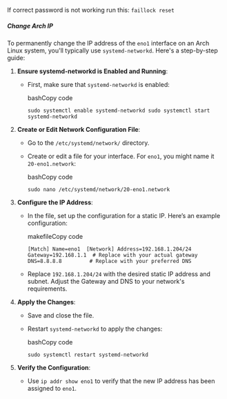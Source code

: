 If correct password is not working run this: `faillock reset`

##### ***Change Arch IP***
To permanently change the IP address of the `eno1` interface on an Arch Linux system, you'll typically use `systemd-networkd`. Here's a step-by-step guide:

1. **Ensure systemd-networkd is Enabled and Running**:
    
    - First, make sure that `systemd-networkd` is enabled:
        
        bashCopy code
        
        `sudo systemctl enable systemd-networkd sudo systemctl start systemd-networkd`
        
2. **Create or Edit Network Configuration File**:
    
    - Go to the `/etc/systemd/network/` directory.
    - Create or edit a file for your interface. For `eno1`, you might name it `20-eno1.network`:
        
        bashCopy code
        
        `sudo nano /etc/systemd/network/20-eno1.network`
        
3. **Configure the IP Address**:
    
    - In the file, set up the configuration for a static IP. Here’s an example configuration:
        
        makefileCopy code
        
        `[Match] Name=eno1  [Network] Address=192.168.1.204/24 Gateway=192.168.1.1  # Replace with your actual gateway DNS=8.8.8.8         # Replace with your preferred DNS`
        
    - Replace `192.168.1.204/24` with the desired static IP address and subnet. Adjust the Gateway and DNS to your network's requirements.
4. **Apply the Changes**:
    
    - Save and close the file.
    - Restart `systemd-networkd` to apply the changes:
        
        bashCopy code
        
        `sudo systemctl restart systemd-networkd`
        
5. **Verify the Configuration**:
    
    - Use `ip addr show eno1` to verify that the new IP address has been assigned to `eno1`.